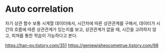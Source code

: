 # Auto correlation
자기 상관 함수
보통 시계열 데이터에서, 시간차에 따른 상관관계를 구해서,
데이터가 시간의 흐름에 따른 상관관계가 있는지를 보고,
상관관계가 없을 때, 시간을 고려하지 않고, 피쳐를 통한 학습이 가능하다고 본다.

https://han-py.tistory.com/351
https://geniewishescometrue.tistory.com/98